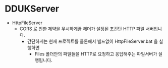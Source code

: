 # DDUKServer

+ HttpFileServer
  + CORS 로 인한 제약을 무시하게끔 헤더가 설정된 초간단 HTTP 파일 서버입니다.
    + 간단하게는 현재 프로젝트를 클론해서 빌드없이 HttpFileServer.bat 을 실행하면
      + Files 폴더안의 파일들을 HTTP로 요청하고 응답해주는 파일서버가 실행됩니다.
